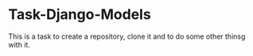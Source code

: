 # Task-Django-Models
This is a task to create a repository, clone it and to do some other thinsg with it.
